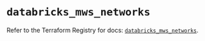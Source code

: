# `databricks_mws_networks`

Refer to the Terraform Registry for docs: [`databricks_mws_networks`](https://registry.terraform.io/providers/databricks/databricks/1.44.0/docs/resources/mws_networks).
